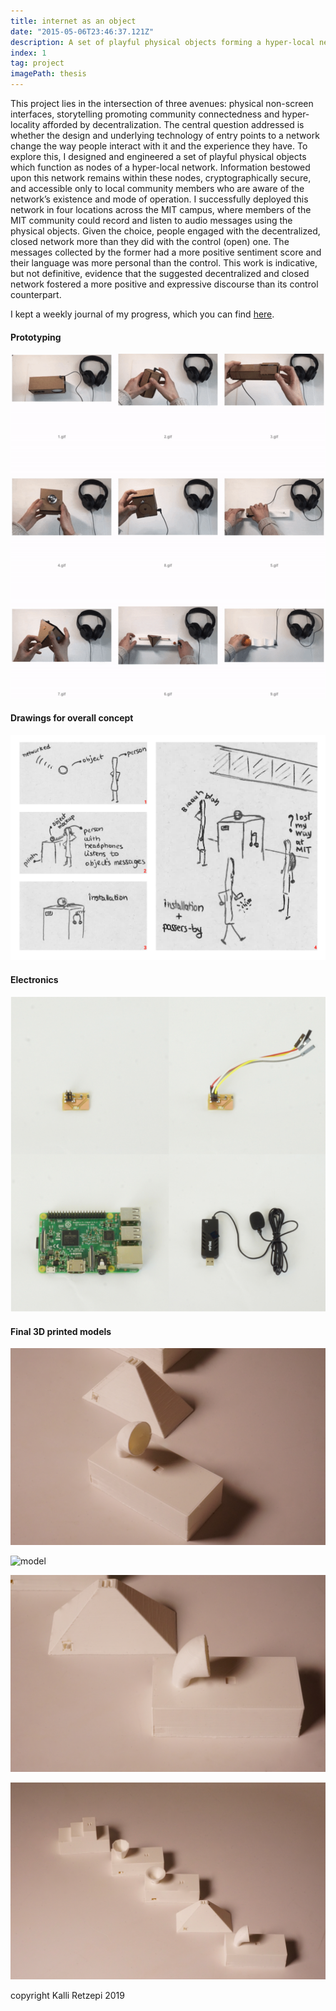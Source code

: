 ```yaml
---
title: internet as an object
date: "2015-05-06T23:46:37.121Z"
description: A set of playful physical objects forming a hyper-local network, with the goal of exploring the relationship between decentralization and design.
index: 1
tag: project
imagePath: thesis
---
```


This project lies in the intersection of three avenues: physical non-screen interfaces, storytelling promoting community connectedness and hyper-locality afforded by decentralization. The central question addressed is whether the design and underlying technology of entry points to a network change the way people interact with it and the experience they have. To explore this, I designed and engineered a set of playful physical objects which function as nodes of a hyper-local network. Information bestowed upon this network remains within these nodes, cryptographically secure, and accessible only to local community members who are aware of the network’s existence and mode of operation. I successfully deployed this network in four locations across the MIT campus, where members of the MIT community could record and listen to audio messages using the physical objects. Given the choice, people engaged with the decentralized, closed network more than they did with the control (open) one. The messages collected by the former had a more positive sentiment score and their language was more personal than the control. This work is indicative, but not definitive, evidence that the suggested decentralized and closed network fostered a more positive and expressive discourse than its control counterpart.

I kept a weekly journal of my progress, which you can find <a href="https://there.am/pwr01-internet-as-an-object/" target="_blank"> here</a>.

#### Prototyping
![Prototyping](grid.png)

#### Drawings for overall concept
![drawings](drawings.png)

#### Electronics
![electronics](electronics.png)

#### Final 3D printed models
![model](1.JPG)

![model](2.JPG)

![model](3.JPG)

![model](4.JPG)

copyright Kalli Retzepi 2019
